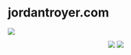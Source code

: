 # jordantroyer.com

![]("https://boogiedev-pub-assets.s3-us-west-2.amazonaws.com/troyrheadervid.gif")

<p align="center">
  <img src="https://img.shields.io/badge/Status-In%20Prog-yellow?style=flat-square"></img>
  <img src="https://img.shields.io/github/repo-size/boogiedev/troyr?style=flat-square"></img>
</p>
